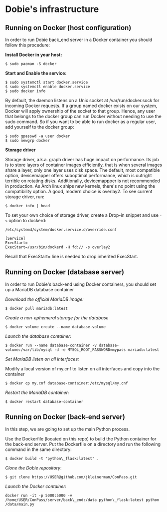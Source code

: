 Dobie's infrastructure
======================

Running on Docker (host configuration)
--------------------------------------

In order to run Dobie back\_end server in a Docker container you should follow this procedure:


**Install Docker in your host:**

```
$ sudo pacman -S docker

```

**Start and Enable the service:**


```
$ sudo systemctl start docker.service
$ sudo systemctl enable docker.service
$ sudo docker info
```

By default, the daemon listens on a Unix socket at /var/run/docker.sock for incoming Docker requests.
If a group named docker exists on our system, Docker will apply ownership of the socket to that group.
Hence, any user that belongs to the docker group can run Docker without needing to use the sudo command.
So if you want to be able to run docker as a regular user, add yourself to the docker group:


```
$ sudo gpasswd -a user docker
$ sudo newgrp docker
```


**Storage driver**

Storage driver, a.k.a. graph driver has huge impact on performance. Its job is to store layers of container
images efficiently, that is when several images share a layer, only one layer uses disk space. The default,
most compatible option, devicemapper offers suboptimal performance, which is outright terrible on rotating disks.
Additionally, devicemappper is not recommended in production. As Arch linux ships new kernels, there's no point
using the compatibility option. A good, modern choice is overlay2. To see current storage driver, run:


```
$ docker info | head
```

To set your own choice of storage driver, create a Drop-in snippet and use `-s` option to dockerd:

```
/etc/systemd/system/docker.service.d/override.conf

[Service]
ExecStart=
ExecStart=/usr/bin/dockerd -H fd:// -s overlay2
```

Recall that ExecStart= line is needed to drop inherited ExecStart.


Running on Docker (database server)
-----------------------------------

In order to run Dobie's back-end using Docker containers, you should set up a MariaDB database container

*Download the official MariaDB image:*

```
$ docker pull mariadb:latest
```

*Create a non-ephemeral storage for the database*

```
$ docker volume create --name database-volume
```

*Launch the database container:*

```
$ docker run --name database-container -v database-volume:/var/lib/mysql -d -e MYSQL_ROOT_PASSWORD=mypass mariadb:latest
```

*Set MariaDB listen on all interfaces:*

Modify a local version of my.cnf to listen on all interfaces and copy into the container

```
$ docker cp my.cnf database-container:/etc/mysql/my.cnf
```

*Restart the MariaDB container:*

```
$ docker restart database-container
```


Running on Docker (back-end server)
-----------------------------------

In this step, we are going to set up the main Python process.


Use the Dockerfile (located on this repo) to build the Python container for the back-end server.
Put the Dockerfile on a directory and run the following command in the same directory:

```
$ docker build -t "python\_flask:latest" .
```

*Clone the Dobie repository*:

```
$ git clone https://USER@github.com/jkleinerman/ConPass.git
```

*Launch the Docker container*:

```
docker run -it -p 5000:5000 -v /home/USER/ConPass/server/back\_end:/data python\_flask:latest python /data/main.py
```

